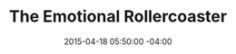 ---
title: The Emotional Rollercoaster
date: 2015-04-18 05:50:00 -04:00
url: http://cushionapp.com/journal/the-emotional-rollercoaster/
---